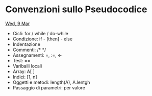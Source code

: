 # Convenzioni sullo Pseudocodice

[Wed, 9 Mar](day://2022.03.09)

- Cicli: for / while / do-while
- Condizione: if - [then] - else
- Indentazione
- Commenti:  /*  */
- Assegnamenti: =, :=, ←
- Test: ==
- Varibaili locali
- Array: A[ ]
- Indici: [1, n]
- Oggetti e metodi: length(A), A.lentgh
- Passaggio di parametri: per valore

